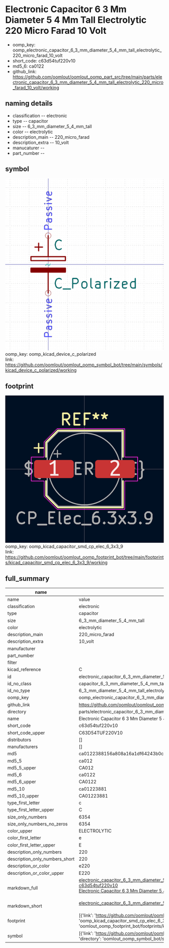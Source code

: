 # Electronic Capacitor 6 3 Mm Diameter 5 4 Mm Tall Electrolytic 220 Micro Farad 10 Volt

  
* oomp_key: oomp_electronic_capacitor_6_3_mm_diameter_5_4_mm_tall_electrolytic_220_micro_farad_10_volt 
* short_code: c63d54tuf220v10
* md5_6: ca0122  
* github_link: https://github.com/oomlout/oomlout_oomp_part_src/tree/main/parts/electronic_capacitor_6_3_mm_diameter_5_4_mm_tall_electrolytic_220_micro_farad_10_volt/working  
## naming details
* classification -- electronic
* type -- capacitor
* size -- 6_3_mm_diameter_5_4_mm_tall
* color -- electrolytic
* description_main -- 220_micro_farad
* description_extra -- 10_volt
* manucaturer -- 
* part_number -- 



## symbol

![](symbol/0/working/working_600.png)  
oomp_key: oomp_kicad_device_c_polarized  
link: https://github.com/oomlout/oomlout_oomp_symbol_bot/tree/main/symbols/kicad_device_c_polarized/working  

## footprint

![](footprint/0/working/working_600.png)  
oomp_key: oomp_kicad_capacitor_smd_cp_elec_6_3x3_9  
link: https://github.com/oomlout/oomlout_oomp_footprint_bot/tree/main/footprints/kicad_capacitor_smd_cp_elec_6_3x3_9/working  

## full_summary
| name | value | 
| --- | --- | 
| name | value | 
| classification | electronic | 
| type | capacitor | 
| size | 6_3_mm_diameter_5_4_mm_tall | 
| color | electrolytic | 
| description_main | 220_micro_farad | 
| description_extra | 10_volt | 
| manufacturer |  | 
| part_number |  | 
| filter |  | 
| kicad_reference | C | 
| id | electronic_capacitor_6_3_mm_diameter_5_4_mm_tall_electrolytic_220_micro_farad_10_volt | 
| id_no_class | capacitor_6_3_mm_diameter_5_4_mm_tall_electrolytic_220_micro_farad_10_volt | 
| id_no_type | 6_3_mm_diameter_5_4_mm_tall_electrolytic_220_micro_farad_10_volt | 
| oomp_key | oomp_electronic_capacitor_6_3_mm_diameter_5_4_mm_tall_electrolytic_220_micro_farad_10_volt | 
| github_link | https://github.com/oomlout/oomlout_oomp_part_src/tree/main/parts/electronic_capacitor_6_3_mm_diameter_5_4_mm_tall_electrolytic_220_micro_farad_10_volt/working | 
| directory | parts/electronic_capacitor_6_3_mm_diameter_5_4_mm_tall_electrolytic_220_micro_farad_10_volt | 
| name | Electronic Capacitor 6 3 Mm Diameter 5 4 Mm Tall Electrolytic 220 Micro Farad 10 Volt | 
| short_code | c63d54tuf220v10 | 
| short_code_upper | C63D54TUF220V10 | 
| distributors | [] | 
| manufacturers | [] | 
| md5 | ca0122388156a808a16a1df64243b0c1 | 
| md5_5 | ca012 | 
| md5_5_upper | CA012 | 
| md5_6 | ca0122 | 
| md5_6_upper | CA0122 | 
| md5_10 | ca01223881 | 
| md5_10_upper | CA01223881 | 
| type_first_letter | c | 
| type_first_letter_upper | C | 
| size_only_numbers | 6354 | 
| size_only_numbers_no_zeros | 6354 | 
| color_upper | ELECTROLYTIC | 
| color_first_letter | e | 
| color_first_letter_upper | E | 
| description_only_numbers | 220 | 
| description_only_numbers_short | 220 | 
| description_or_color | e220 | 
| description_or_color_upper | E220 | 
| markdown_full | [electronic_capacitor_6_3_mm_diameter_5_4_mm_tall_electrolytic_220_micro_farad_10_volt](https://github.com/oomlout/oomlout_oomp_part_src/tree/main/parts/electronic_capacitor_6_3_mm_diameter_5_4_mm_tall_electrolytic_220_micro_farad_10_volt/working)<br>[c63d54tuf220v10](https://github.com/oomlout/oomlout_oomp_part_src/tree/main/parts/electronic_capacitor_6_3_mm_diameter_5_4_mm_tall_electrolytic_220_micro_farad_10_volt/working)<br>[Electronic Capacitor 6 3 Mm Diameter 5 4 Mm Tall Electrolytic 220 Micro Farad 10 Volt](https://github.com/oomlout/oomlout_oomp_part_src/tree/main/parts/electronic_capacitor_6_3_mm_diameter_5_4_mm_tall_electrolytic_220_micro_farad_10_volt/working)<br><br> | 
| markdown_short | [electronic_capacitor_6_3_mm_diameter_5_4_mm_tall_electrolytic_220_micro_farad_10_volt](https://github.com/oomlout/oomlout_oomp_part_src/tree/main/parts/electronic_capacitor_6_3_mm_diameter_5_4_mm_tall_electrolytic_220_micro_farad_10_volt/working)<br><br> | 
| footprint | [{'link': 'https://github.com/oomlout/oomlout_oomp_footprint_bot/tree/main/foootprntss/kicad_capacitor_smd_cp_elec_6_3x3_9', 'oomp_key': 'oomp_kicad_capacitor_smd_cp_elec_6_3x3_9', 'directory': 'oomlout_oomp_footprint_bot/footprints/kicad_capacitor_smd_cp_elec_6_3x3_9//working/working.kicad_mod'}] | 
| symbol | [{'link': 'https://github.com/oomlout/oomlout_oomp_symbol_bot/tree/main/symbols/kicad_device_c_polarized', 'oomp_key': 'oomp_kicad_device_c_polarized', 'directory': 'oomlout_oomp_symbol_bot/symbols/kicad_device_c_polarized//working/working.kicad_sym'}] | 
